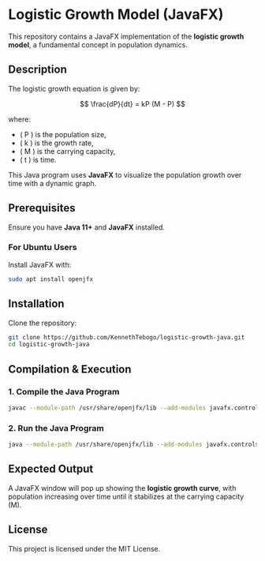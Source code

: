 # Logistic Growth Model (JavaFX)

This repository contains a JavaFX implementation of the **logistic growth model**, a fundamental concept in population dynamics.

## Description
The logistic growth equation is given by:

$$
\frac{dP}{dt} = kP (M - P)
$$

where:
- \( P \) is the population size,
- \( k \) is the growth rate,
- \( M \) is the carrying capacity,
- \( t \) is time.

This Java program uses **JavaFX** to visualize the population growth over time with a dynamic graph.

## Prerequisites
Ensure you have **Java 11+** and **JavaFX** installed.

### **For Ubuntu Users**
Install JavaFX with:
```sh
sudo apt install openjfx
```

## Installation
Clone the repository:
```sh
git clone https://github.com/KennethTebogo/logistic-growth-java.git
cd logistic-growth-java
```

## Compilation & Execution

### **1. Compile the Java Program**
```sh
javac --module-path /usr/share/openjfx/lib --add-modules javafx.controls LogisticGrowth.java
```

### **2. Run the Java Program**
```sh
java --module-path /usr/share/openjfx/lib --add-modules javafx.controls LogisticGrowth
```

## Expected Output
A JavaFX window will pop up showing the **logistic growth curve**, with population increasing over time until it stabilizes at the carrying capacity (M).

## License
This project is licensed under the MIT License.

